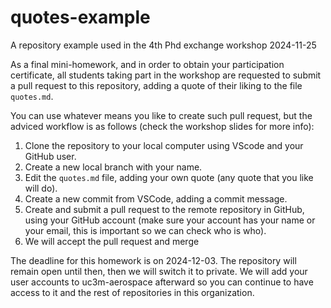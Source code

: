 # quotes-example
A repository example used in the 4th Phd exchange workshop 2024-11-25

As a final mini-homework, and in order to obtain your participation certificate, all students taking part in the workshop are requested to submit a pull request to this repository, adding a quote of their liking to the file `quotes.md`.

You can use whatever means you like to create such pull request, but the adviced workflow is as follows (check the workshop slides for more info):
1. Clone the repository to your local computer using VScode and your GitHub user.
2. Create a new local branch with your name.
3. Edit the `quotes.md` file, adding your own quote (any quote that you like will do).
4. Create a new commit from VSCode, adding a commit message.
5. Create and submit a pull request to the remote repository in GitHub, using your GitHub account (make sure your account has your name or your email, this is important so we can check who is who).
6. We will accept the pull request and merge

The deadline for this homework is on 2024-12-03. The repository will remain open until then, then we will switch it to private. We will add your user accounts to uc3m-aerospace afterward so you can continue to have access to it and the rest of repositories in this organization.
